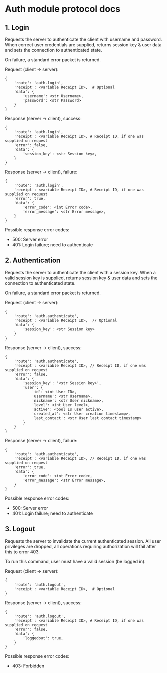 # Auth module protocol docs

## 1. Login

Requests the server to authenticate the client with username and password. When correct user
credentials are supplied, returns session key & user data and sets the connection to authenticated state.

On failure, a standard error packet is returned.

Request (client -> server):
```
{
    'route': 'auth.login',
    'receipt': <variable Receipt ID>,  # Optional
    'data': {
        'username': <str Username>,
        'password': <str Password>
    }
}
```

Response (server -> client), success:
```
{
    'route': 'auth.login',
    'receipt': <variable Receipt ID>, # Receipt ID, if one was supplied on request
    'error': false,
    'data': {
        'session_key': <str Session key>,
    }
}
```

Response (server -> client), failure:
```
{
    'route': 'auth.login',
    'receipt': <variable Receipt ID>, # Receipt ID, if one was supplied on request
    'error': true,
    'data': {
        'error_code': <int Error code>,
        'error_message': <str Error message>,
    }
}
```

Possible response error codes:
* 500: Server error
* 401: Login failure; need to authenticate

## 2. Authentication

Requests the server to authenticate the client with a session key. When a valid session key is  supplied,
returns session key & user data and sets the connection to authenticated state.

On failure, a standard error packet is returned.

Request (client -> server):
```
{
    'route': 'auth.authenticate',
    'receipt': <variable Receipt ID>,  // Optional
    'data': {
        'session_key': <str Session key>
    }
}
```

Response (server -> client), success:
```
{
    'route': 'auth.authenticate',
    'receipt': <variable Receipt ID>, // Receipt ID, if one was supplied on request
    'error': false,
    'data': {
        'session_key': '<str Session key>',
        'user': {
            'id': <int User ID>,
            'username': <str Username>,
            'nickname': <str User nickname>,
            'level': <int User level>,
            'active': <bool Is user active>,
            'created_at': <str User creation timestamp>,
            'last_contact': <str User last contact timestamp>
        }
    }
}
```

Response (server -> client), failure:
```
{
    'route': 'auth.authenticate',
    'receipt': <variable Receipt ID>, // Receipt ID, if one was supplied on request
    'error': true,
    'data': {
        'error_code': <int Error code>,
        'error_message': <str Error message>,
    }
}
```

Possible response error codes:
* 500: Server error
* 401: Login failure; need to authenticate

## 3. Logout

Requests the server to invalidate the current authenticated session. All user privileges are dropped, all operations
requiring authorization will fail after this to error 403.

To run this command, user must have a valid session (be logged in).

Request (client -> server):
```
{
    'route': 'auth.logout',
    'receipt': <variable Receipt ID>,  # Optional
}
```

Response (server -> client), success:
```
{
    'route': 'auth.logout',
    'receipt': <variable Receipt ID>, # Receipt ID, if one was supplied on request
    'error': false,
    'data': {
        'loggedout': true,
    }
}
```

Possible response error codes:
* 403: Forbidden
